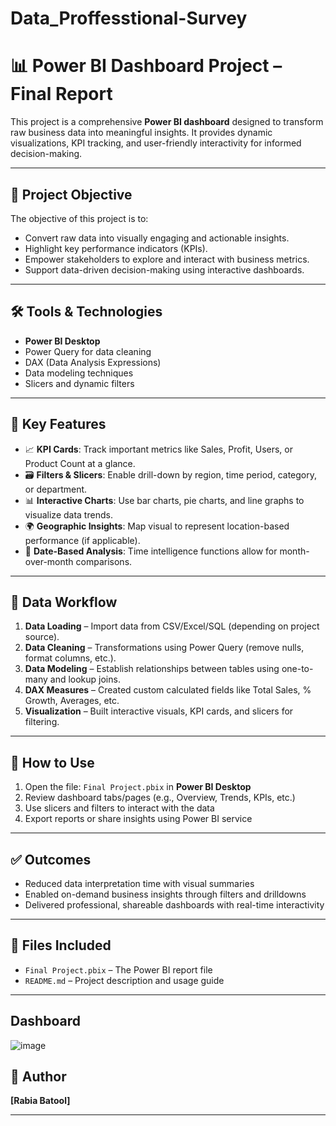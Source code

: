 # Data_Proffesstional-Survey
# 📊 Power BI Dashboard Project – Final Report

This project is a comprehensive **Power BI dashboard** designed to transform raw business data into meaningful insights. It provides dynamic visualizations, KPI tracking, and user-friendly interactivity for informed decision-making.

---

## 🎯 Project Objective

The objective of this project is to:

- Convert raw data into visually engaging and actionable insights.
- Highlight key performance indicators (KPIs).
- Empower stakeholders to explore and interact with business metrics.
- Support data-driven decision-making using interactive dashboards.

---

## 🛠️ Tools & Technologies

- **Power BI Desktop**
- Power Query for data cleaning
- DAX (Data Analysis Expressions)
- Data modeling techniques
- Slicers and dynamic filters

---

## 📌 Key Features

- 📈 **KPI Cards**: Track important metrics like Sales, Profit, Users, or Product Count at a glance.
- 🗃️ **Filters & Slicers**: Enable drill-down by region, time period, category, or department.
- 📊 **Interactive Charts**: Use bar charts, pie charts, and line graphs to visualize data trends.
- 🌍 **Geographic Insights**: Map visual to represent location-based performance (if applicable).
- 📆 **Date-Based Analysis**: Time intelligence functions allow for month-over-month comparisons.

---

## 🧪 Data Workflow

1. **Data Loading** – Import data from CSV/Excel/SQL (depending on project source).
2. **Data Cleaning** – Transformations using Power Query (remove nulls, format columns, etc.).
3. **Data Modeling** – Establish relationships between tables using one-to-many and lookup joins.
4. **DAX Measures** – Created custom calculated fields like Total Sales, % Growth, Averages, etc.
5. **Visualization** – Built interactive visuals, KPI cards, and slicers for filtering.

---

## 🚀 How to Use

1. Open the file: `Final Project.pbix` in **Power BI Desktop**
2. Review dashboard tabs/pages (e.g., Overview, Trends, KPIs, etc.)
3. Use slicers and filters to interact with the data
4. Export reports or share insights using Power BI service

---

## ✅ Outcomes

- Reduced data interpretation time with visual summaries
- Enabled on-demand business insights through filters and drilldowns
- Delivered professional, shareable dashboards with real-time interactivity

---

## 📎 Files Included

- `Final Project.pbix` – The Power BI report file
- `README.md` – Project description and usage guide

---

## **Dashboard**
![image](https://github.com/user-attachments/assets/8d010740-e667-48bf-992b-786d6f2c8c7a)



## 👤 Author

**[Rabia Batool]**  

---


